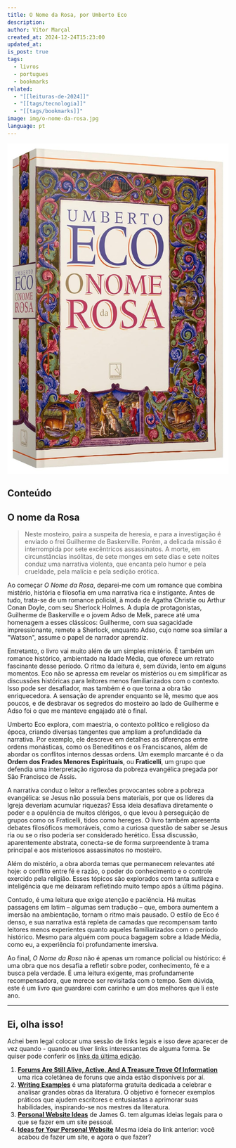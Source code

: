 ```yaml
---
title: O Nome da Rosa, por Umberto Eco
description: 
author: Vítor Marçal
created_at: 2024-12-24T15:23:00
updated_at: 
is_post: true
tags:
  - livros
  - portugues
  - bookmarks
related:
  - "[[leituras-de-2024]]"
  - "[[tags/tecnologia]]"
  - "[[tags/bookmarks]]"
image: img/o-nome-da-rosa.jpg
language: pt
---
```



![o-nome-da-rosa](img/o-nome-da-rosa.jpg)

## Conteúdo

## O nome da Rosa

> Neste mosteiro, paira a suspeita de heresia, e para a investigação é enviado o frei Guilherme de Baskerville. Porém, a delicada missão é interrompida por sete excêntricos assassinatos. A morte, em circunstâncias insólitas, de sete monges em sete dias e sete noites conduz uma narrativa violenta, que encanta pelo humor e pela crueldade, pela malícia e pela sedição erótica.

Ao começar _O Nome da Rosa_, deparei-me com um romance que combina mistério, história e filosofia em uma narrativa rica e instigante. Antes de tudo, trata-se de um romance policial, à moda de Agatha Christie ou Arthur Conan Doyle, com seu Sherlock Holmes. A dupla de protagonistas, Guilherme de Baskerville e o jovem Adso de Melk, parece até uma homenagem a esses clássicos: Guilherme, com sua sagacidade impressionante, remete a Sherlock, enquanto Adso, cujo nome soa similar a "Watson", assume o papel de narrador aprendiz.

Entretanto, o livro vai muito além de um simples mistério. É também um romance histórico, ambientado na Idade Média, que oferece um retrato fascinante desse período. O ritmo da leitura é, sem dúvida, lento em alguns momentos. Eco não se apressa em revelar os mistérios ou em simplificar as discussões históricas para leitores menos familiarizados com o contexto. Isso pode ser desafiador, mas também é o que torna a obra tão enriquecedora. A sensação de aprender enquanto se lê, mesmo que aos poucos, e de desbravar os segredos do mosteiro ao lado de Guilherme e Adso foi o que me manteve engajado até o final.

Umberto Eco explora, com maestria, o contexto político e religioso da época, criando diversas tangentes que ampliam a profundidade da narrativa. Por exemplo, ele descreve em detalhes as diferenças entre ordens monásticas, como os Beneditinos e os Franciscanos, além de abordar os conflitos internos dessas ordens. Um exemplo marcante é o da **Ordem dos Frades Menores Espirituais**, ou **Fraticelli**, um grupo que defendia uma interpretação rigorosa da pobreza evangélica pregada por São Francisco de Assis.

A narrativa conduz o leitor a reflexões provocantes sobre a pobreza evangélica: se Jesus não possuía bens materiais, por que os líderes da Igreja deveriam acumular riquezas? Essa ideia desafiava diretamente o poder e a opulência de muitos clérigos, o que levou à perseguição de grupos como os Fraticelli, tidos como hereges. O livro também apresenta debates filosóficos memoráveis, como a curiosa questão de saber se Jesus ria ou se o riso poderia ser considerado herético. Essa discussão, aparentemente abstrata, conecta-se de forma surpreendente à trama principal e aos misteriosos assassinatos no mosteiro.

Além do mistério, a obra aborda temas que permanecem relevantes até hoje: o conflito entre fé e razão, o poder do conhecimento e o controle exercido pela religião. Esses tópicos são explorados com tanta sutileza e inteligência que me deixaram refletindo muito tempo após a última página.

Contudo, é uma leitura que exige atenção e paciência. Há muitas passagens em latim – algumas sem tradução – que, embora aumentem a imersão na ambientação, tornam o ritmo mais pausado. O estilo de Eco é denso, e sua narrativa está repleta de camadas que recompensam tanto leitores menos experientes quanto aqueles familiarizados com o período histórico. Mesmo para alguém com pouca bagagem sobre a Idade Média, como eu, a experiência foi profundamente imersiva.

Ao final, _O Nome da Rosa_ não é apenas um romance policial ou histórico: é uma obra que nos desafia a refletir sobre poder, conhecimento, fé e a busca pela verdade. É uma leitura exigente, mas profundamente recompensadora, que merece ser revisitada com o tempo. Sem dúvida, este é um livro que guardarei com carinho e um dos melhores que li este ano.

---

## Ei, olha isso!
Achei bem legal colocar uma sessão de links legais e isso deve aparecer de vez quando - quando eu tiver links interessantes de alguma forma. Se quiser pode conferir os [links da última edição](descobri-retrowave#ei-olha-isso).

1. **[Forums Are Still Alive, Active, And A Treasure Trove Of Information](https://aftermath.site/best-active-forums-internet-today)** uma rica coletânea de foruns que ainda estão disponiveis por aí.
2. **[Writing Examples](https://writingexamples.com/)** é uma plataforma gratuita dedicada a celebrar e analisar grandes obras da literatura. O objetivo é fornecer exemplos práticos que ajudem escritores e entusiastas a aprimorar suas habilidades, inspirando-se nos mestres da literatura.
3. **[Personal Website Ideas](https://jamesg.blog/2024/02/19/personal-website-ideas/)** de James G. tem algumas ideias legais para o que se fazer em um site pessoal.
4. **[Ideas for Your Personal Website](https://32bit.cafe/websiteideas/)** Mesma ideia do link anterior: você acabou de fazer um site, e agora o que fazer?

